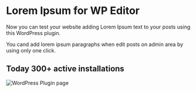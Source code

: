 
# Lorem Ipsum for WP Editor

Now you can test your website adding Lorem Ipsum text to your posts using this WordPress plugin.

You cand add lorem ipsum paragraphs when edit posts on admin area by using only one click.

## Today 300+ active installations

![WordPress Plugin page](https://github.com/janynnegomes/Lorem-Ipsum-for-Wp-Editor/raw/master/screenshot.png)
